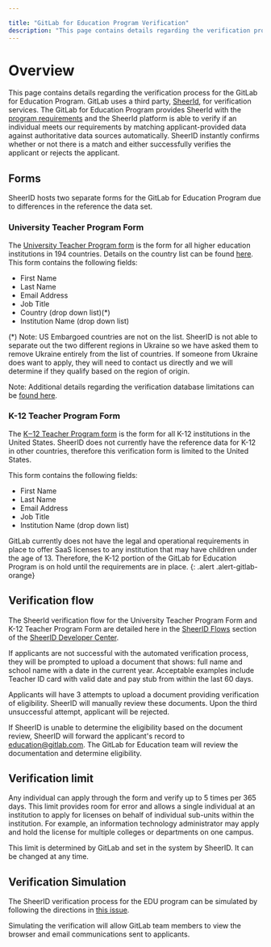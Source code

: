 ```yaml
---

title: "GitLab for Education Program Verification"
description: "This page contains details regarding the verification process for the GitLab for Education Program."
---
```








# Overview
This page contains details regarding the verification process for the GitLab for Education Program. GitLab uses a third party, [SheerId](https://www.sheerid.com/), for verification services. The GitLab for Education Program provides SheerId with the [program requirements](/solutions/education/join/#requirements) and the SheerId platform is able to verify if an individual meets our requirements by matching applicant-provided data against authoritative data sources automatically. SheerID instantly confirms whether or not there is a match and either successfully verifies the applicant or rejects the applicant.

## Forms

SheerID hosts two separate forms for the GitLab for Education Program due to differences in the reference the data set.

### University Teacher Program Form
The [University Teacher Program form](https://offers.sheerid.com/gitlab/university/teacher/) is the form for all higher education institutions in 194 countries. Details on the country list can be found [here](https://gitlab.com/gitlab-com/marketing/community-relations/community-operations/community-operations/-/issues/46). This form contains the following fields:

- First Name
- Last Name
- Email Address
- Job Title
- Country (drop down list)(*)
- Institution Name (drop down list)

(*) Note: US Embargoed countries are not on the list. SheerID is not able to separate out the two different regions in Ukraine so we have asked them to remove Ukraine entirely from the list of countries. If someone from Ukraine does want to apply, they will need to contact us directly and we will determine if they qualify based on the region of origin.

Note: Additional details regarding the verification database limitations can be [found here](https://gitlab.com/gitlab-com/marketing/community-relations/community-operations/community-operations/-/issues/56).

### K-12 Teacher Program Form
The [K‒12 Teacher Program form](https://offers.sheerid.com/gitlab/k12/teacher/) is the form for all K-12 institutions in the United States. SheerID does not currently have the reference data for K-12 in other countries, therefore this verification form is limited to the United States.

This form contains the following fields:

- First Name
- Last Name
- Email Address
- Job Title
- Institution Name (drop down list)

GitLab currently does not have the legal and operational requirements in place to offer SaaS licenses to any institution that may have children under the age of 13. Therefore, the K-12 portion of the GitLab for Education Program is on hold until the requirements are in place.
{: .alert .alert-gitlab-orange}


## Verification flow
The SheerId verification flow for the University Teacher Program Form and K-12 Teacher Program Form are detailed here in the [SheerID Flows](https://developer.sheerid.com/concepts#flows) section of the [SheerID Developer Center](https://developer.sheerid.com/).

If applicants are not successful with the automated verification process, they will be prompted to upload a document that shows: full name and school name with a date in the current year. Acceptable examples include Teacher ID card with valid date and pay stub from within the last 60 days.

Applicants will have 3 attempts to upload a document providing verification of eligibility. SheerID will manually review these documents.  Upon the third unsuccessful attempt, applicant will be rejected.

If SheerID is unable to determine the eligibility based on the document review, SheerID will forward the applicant's record to education@gitlab.com. The GitLab for Education team will review the documentation and determine eligibility.


## Verification limit

Any individual can apply through the form and verify up to 5 times per 365 days. This limit provides room for error and allows a single individual at an institution to apply for licenses on behalf of individual sub-units within the institution. For example, an information technology administrator may apply and hold the license for multiple colleges or departments on one campus.

This limit is determined by GitLab and set in the system by SheerID. It can be changed at any time.


## Verification Simulation

The SheerID verification process for the EDU program can be simulated by following the directions in [this issue](https://gitlab.com/gitlab-com/marketing/community-relations/community-operations/community-operations/-/issues/84).

Simulating the verification will allow GitLab team members to view the browser and email communications sent to applicants. 

